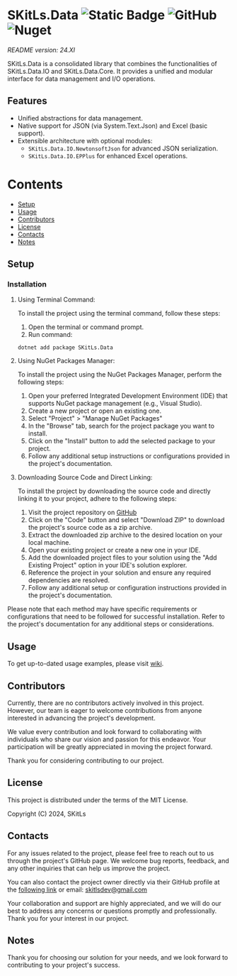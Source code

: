 ﻿# SKitLs.Data ![Static Badge](https://img.shields.io/badge/Follow%20GitHub%20-%20black?logo=github&link=https%3A%2F%2Fgithub.com%2FSKitLs-Dev%2FSKitLs.Data.git) ![GitHub](https://img.shields.io/github/license/SKitLs-Dev/SKitLs.Data) ![Nuget](https://img.shields.io/nuget/v/SKitLs.Data)

_README version: 24.XI_

SKitLs.Data is a consolidated library that combines the functionalities of SKitLs.Data.IO and SKitLs.Data.Core.
It provides a unified and modular interface for data management and I/O operations.

## Features
- Unified abstractions for data management.
- Native support for JSON (via System.Text.Json) and Excel (basic support).
- Extensible architecture with optional modules:
  - `SKitLs.Data.IO.NewtonsoftJson` for advanced JSON serialization.
  - `SKitLs.Data.IO.EPPlus` for enhanced Excel operations.

    
# Contents
* [Setup](#Setup)
* [Usage](#Usage)
* [Contributors](#Contributors)
* [License](#License)
* [Contacts](#Contacts)
* [Notes](#Notes)


## Setup

### Installation

1. Using Terminal Command:
    
    To install the project using the terminal command, follow these steps:

    1. Open the terminal or command prompt.
    2. Run command:
    
    ```
    dotnet add package SKitLs.Data
    ```

2. Using NuGet Packages Manager:

    To install the project using the NuGet Packages Manager, perform the following steps:

    1. Open your preferred Integrated Development Environment (IDE) that supports NuGet package management (e.g., Visual Studio).
    2. Create a new project or open an existing one.
    3. Select "Project" > "Manage NuGet Packages"
    4. In the "Browse" tab, search for the project package you want to install.
    5. Click on the "Install" button to add the selected package to your project.
    5. Follow any additional setup instructions or configurations provided in the project's documentation.

3. Downloading Source Code and Direct Linking:

    To install the project by downloading the source code and directly linking it to your project, adhere to the following steps:

    1. Visit the project repository on [GitHub](https://github.com/SKitLs-dev/SKitLs.Data)
    2. Click on the "Code" button and select "Download ZIP" to download the project's source code as a zip archive.
    3. Extract the downloaded zip archive to the desired location on your local machine.
    4. Open your existing project or create a new one in your IDE.
    5. Add the downloaded project files to your solution using the "Add Existing Project" option in your IDE's solution explorer.
    6. Reference the project in your solution and ensure any required dependencies are resolved.
    7. Follow any additional setup or configuration instructions provided in the project's documentation.

Please note that each method may have specific requirements or configurations that need to be followed for successful installation.
Refer to the project's documentation for any additional steps or considerations.

## Usage

To get up-to-dated usage examples, please visit [wiki](https://github.com/SKitLs-dev/SKitLs.Data/wiki).

## Contributors

Currently, there are no contributors actively involved in this project.
However, our team is eager to welcome contributions from anyone interested in advancing the project's development.

We value every contribution and look forward to collaborating with individuals who share our vision and passion for this endeavor.
Your participation will be greatly appreciated in moving the project forward.

Thank you for considering contributing to our project.

## License

This project is distributed under the terms of the MIT License.

Copyright (C) 2024, SKitLs

## Contacts

For any issues related to the project, please feel free to reach out to us through the project's GitHub page.
We welcome bug reports, feedback, and any other inquiries that can help us improve the project.

You can also contact the project owner directly via their GitHub profile at the [following link](https://github.com/SKitLs-dev) or email: skitlsdev@gmail.com

Your collaboration and support are highly appreciated, and we will do our best to address any concerns or questions promptly and professionally.
Thank you for your interest in our project.

## Notes

Thank you for choosing our solution for your needs, and we look forward to contributing to your project's success.

